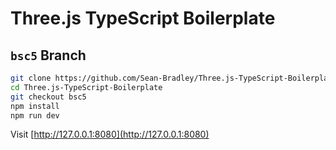 # Three.js TypeScript Boilerplate

## `bsc5` Branch

```bash
git clone https://github.com/Sean-Bradley/Three.js-TypeScript-Boilerplate.git
cd Three.js-TypeScript-Boilerplate
git checkout bsc5
npm install
npm run dev
```

Visit [http://127.0.0.1:8080](http://127.0.0.1:8080)
